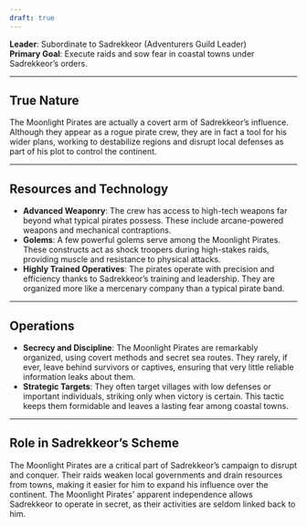 ```yaml
---
draft: true
---
```


**Leader**: Subordinate to Sadrekkeor (Adventurers Guild Leader)  
**Primary Goal**: Execute raids and sow fear in coastal towns under Sadrekkeor’s orders.

---

## True Nature

The Moonlight Pirates are actually a covert arm of Sadrekkeor’s influence. Although they appear as a rogue pirate crew, they are in fact a tool for his wider plans, working to destabilize regions and disrupt local defenses as part of his plot to control the continent.

---

## Resources and Technology

- **Advanced Weaponry**: The crew has access to high-tech weapons far beyond what typical pirates possess. These include arcane-powered weapons and mechanical contraptions.
- **Golems**: A few powerful golems serve among the Moonlight Pirates. These constructs act as shock troopers during high-stakes raids, providing muscle and resistance to physical attacks.
- **Highly Trained Operatives**: The pirates operate with precision and efficiency thanks to Sadrekkeor’s training and leadership. They are organized more like a mercenary company than a typical pirate band.

---

## Operations

- **Secrecy and Discipline**: The Moonlight Pirates are remarkably organized, using covert methods and secret sea routes. They rarely, if ever, leave behind survivors or captives, ensuring that very little reliable information leaks about them.
- **Strategic Targets**: They often target villages with low defenses or important individuals, striking only when victory is certain. This tactic keeps them formidable and leaves a lasting fear among coastal towns.

---

## Role in Sadrekkeor’s Scheme

The Moonlight Pirates are a critical part of Sadrekkeor’s campaign to disrupt and conquer. Their raids weaken local governments and drain resources from towns, making it easier for him to expand his influence over the continent. The Moonlight Pirates' apparent independence allows Sadrekkeor to operate in secret, as their activities are seldom linked back to him.